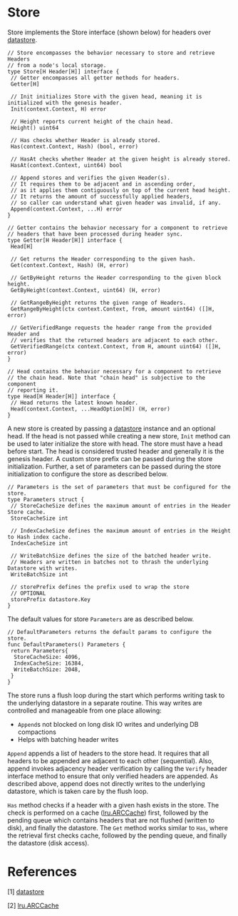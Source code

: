 # Store

Store implements the Store interface (shown below) for headers over [datastore][go-datastore].

```
// Store encompasses the behavior necessary to store and retrieve Headers
// from a node's local storage.
type Store[H Header[H]] interface {
 // Getter encompasses all getter methods for headers.
 Getter[H]

 // Init initializes Store with the given head, meaning it is initialized with the genesis header.
 Init(context.Context, H) error

 // Height reports current height of the chain head.
 Height() uint64

 // Has checks whether Header is already stored.
 Has(context.Context, Hash) (bool, error)

 // HasAt checks whether Header at the given height is already stored.
 HasAt(context.Context, uint64) bool

 // Append stores and verifies the given Header(s).
 // It requires them to be adjacent and in ascending order,
 // as it applies them contiguously on top of the current head height.
 // It returns the amount of successfully applied headers,
 // so caller can understand what given header was invalid, if any.
 Append(context.Context, ...H) error
}

// Getter contains the behavior necessary for a component to retrieve
// headers that have been processed during header sync.
type Getter[H Header[H]] interface {
 Head[H]

 // Get returns the Header corresponding to the given hash.
 Get(context.Context, Hash) (H, error)

 // GetByHeight returns the Header corresponding to the given block height.
 GetByHeight(context.Context, uint64) (H, error)

 // GetRangeByHeight returns the given range of Headers.
 GetRangeByHeight(ctx context.Context, from, amount uint64) ([]H, error)

 // GetVerifiedRange requests the header range from the provided Header and
 // verifies that the returned headers are adjacent to each other.
 GetVerifiedRange(ctx context.Context, from H, amount uint64) ([]H, error)
}

// Head contains the behavior necessary for a component to retrieve
// the chain head. Note that "chain head" is subjective to the component
// reporting it.
type Head[H Header[H]] interface {
 // Head returns the latest known header.
 Head(context.Context, ...HeadOption[H]) (H, error)
}
```

A new store is created by passing a [datastore][go-datastore] instance and an optional head. If the head is not passed while creating a new store, `Init` method can be used to later initialize the store with head. The store must have a head before start. The head is considered trusted header and generally it is the genesis header. A custom store prefix can be passed during the store initialization. Further, a set of parameters can be passed during the store initialization to configure the store as described below.

```
// Parameters is the set of parameters that must be configured for the store.
type Parameters struct {
 // StoreCacheSize defines the maximum amount of entries in the Header Store cache.
 StoreCacheSize int

 // IndexCacheSize defines the maximum amount of entries in the Height to Hash index cache.
 IndexCacheSize int

 // WriteBatchSize defines the size of the batched header write.
 // Headers are written in batches not to thrash the underlying Datastore with writes.
 WriteBatchSize int

 // storePrefix defines the prefix used to wrap the store
 // OPTIONAL
 storePrefix datastore.Key
}
```

The default values for store `Parameters` are as described below.

```
// DefaultParameters returns the default params to configure the store.
func DefaultParameters() Parameters {
 return Parameters{
  StoreCacheSize: 4096,
  IndexCacheSize: 16384,
  WriteBatchSize: 2048,
 }
}
```

The store runs a flush loop during the start which performs writing task to the underlying datastore in a separate routine. This way writes are controlled and manageable from one place allowing:

* `Append`s not blocked on long disk IO writes and underlying DB compactions
* Helps with batching header writes

`Append` appends a list of headers to the store head. It requires that all headers to be appended are adjacent to each other (sequential). Also, append invokes adjacency header verification by calling the `Verify` header interface method to ensure that only verified headers are appended. As described above, append does not directly writes to the underlying datastore, which is taken care by the flush loop.

`Has` method checks if a header with a given hash exists in the store. The check is performed on a cache ([lru.ARCCache][lru.ARCCache]) first, followed by the pending queue which contains headers that are not flushed (written to disk), and finally the datastore. The `Get` method works similar to `Has`, where the retrieval first checks cache, followed by the pending queue, and finally the datastore (disk access).

# References

[1] [datastore][go-datastore]

[2] [lru.ARCCache][lru.ARCCache]

[go-datastore]: https://github.com/ipfs/go-datastore
[lru.ARCCache]: https://github.com/hashicorp/golang-lru
